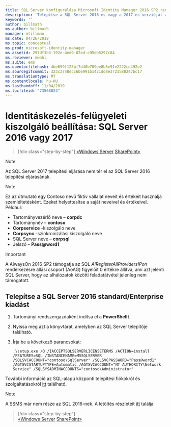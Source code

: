 ```yaml
---
title: SQL Server konfigurálása Microsoft Identity Manager 2016 SP2 rendszerhez | Microsoft Docs
description: 'Telepítse a SQL Server 2016-es vagy a 2017-es verzióját a következőre: előkészítés a rendszerbe 2016 a saját'
keywords: ''
author: billmath
ms.author: billmath
manager: mtillman
ms.date: 04/26/2018
ms.topic: conceptual
ms.prod: microsoft-identity-manager
ms.assetid: 297df3b3-192e-4ed9-82ed-c95eb5297c84
ms.reviewer: mwahl
ms.suite: ems
ms.openlocfilehash: 4be699f123bf7d48b709ee8b8e91e2222cd492e2
ms.sourcegitcommit: 323c2748dcc6b6991b1421dd8e3721588247bc17
ms.translationtype: MT
ms.contentlocale: hu-HU
ms.lasthandoff: 11/04/2019
ms.locfileid: "73568024"
---
```

# <a name="set-up-an-identity-management-server-sql-server-2016-or-2017"></a>Identitáskezelés-felügyeleti kiszolgáló beállítása: SQL Server 2016 vagy 2017

> [!div class="step-by-step"]
> [«Windows Server](prepare-server-ws2016.md)
> [SharePoint»](prepare-server-sharepoint.md)
 
> [!NOTE] 
> Az SQL Server 2017 telepítési eljárása nem tér el az SQL Server 2016 telepítési eljárásának.

> [!NOTE]
> Ez az útmutató egy Contoso nevű fiktív vállalat neveit és értékeit használja szemléltetésként. Ezeket helyettesítse a saját neveivel és értékeivel. Például:
> - Tartományvezérlő neve – **corpdc**
> - Tartománynév – **contoso**
> - **Corpservice** -kiszolgáló neve
> - **Corpsync** -szinkronizálási kiszolgáló neve
> - SQL Server neve – **corpsql**
> - Jelszó – <strong>Pass@word1</strong>

> [!IMPORTANT]
> A AlwaysOn 2016 SP2 támogatja az SQL *AlRegisterAllProvidersIPon* rendelkezésre állási csoport (AoAG) figyelőit 0 értékre állítva, ami azt jelenti SQL Server, hogy az alhálózatok közötti feladatátvétel jelenleg nem támogatott.

## <a name="install-sql-server-2016-standardenterprise-edition"></a>Telepítse a **SQL Server 2016 standard/Enterprise kiadást**

1. Tartományi rendszergazdaként indítsa el a **PowerShellt**.

2. Nyissa meg azt a könyvtárat, amelyben az SQL Server telepítője található.

3. Írja be a következő parancsokat:

    ```
    .\setup.exe /Q /IACCEPTSQLSERVERLICENSETERMS /ACTION=install /FEATURES=SQL /INSTANCENAME=MSSQLSERVER /SQLSVCACCOUNT="contoso\SqlServer" /SQLSVCPASSWORD="Pass@word1"   /AGTSVCSTARTUPTYPE=Automatic /AGTSVCACCOUNT="NT AUTHORITY\Network Service" /SQLSYSADMINACCOUNTS="contoso\Administrator"
    ```
    
További információ az SQL-alapú központi telepítési fiókokról és szolgáltatásokról [itt](https://docs.microsoft.com/sql/database-engine/configure-windows/configure-windows-service-accounts-and-permissions?view=sql-server-2017) található.

> [!NOTE]
> A SSMS már nem része az SQL 2016-nek. A letöltés részleteit [itt](https://docs.microsoft.com/sql/ssms/download-sql-server-management-studio-ssms?view=sql-server-2017) találja

> [!div class="step-by-step"]  
> [«Windows Server](prepare-server-ws2016.md)
> [SharePoint»](prepare-server-sharepoint.md)

